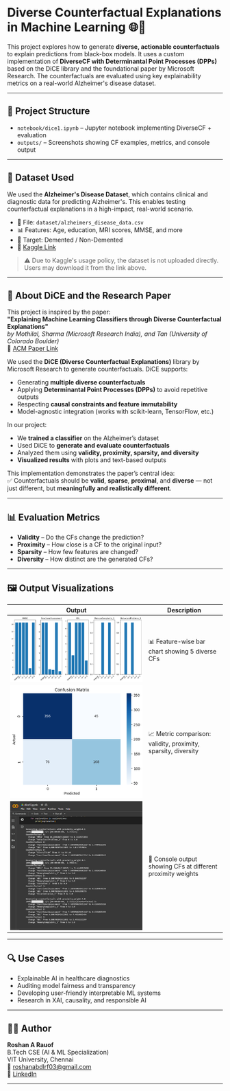 # Diverse Counterfactual Explanations in Machine Learning 🌐🧠

This project explores how to generate **diverse, actionable counterfactuals** to explain predictions from black-box models. It uses a custom implementation of **DiverseCF with Determinantal Point Processes (DPPs)** based on the DiCE library and the foundational paper by Microsoft Research. The counterfactuals are evaluated using key explainability metrics on a real-world Alzheimer's disease dataset.

---

## 📂 Project Structure

- `notebook/dice1.ipynb` – Jupyter notebook implementing DiverseCF + evaluation
- `outputs/` – Screenshots showing CF examples, metrics, and console output

---

## 🧪 Dataset Used

We used the **Alzheimer's Disease Dataset**, which contains clinical and diagnostic data for predicting Alzheimer's. This enables testing counterfactual explanations in a high-impact, real-world scenario.

- 📄 File: `dataset/alzheimers_disease_data.csv`
- 📊 Features: Age, education, MRI scores, MMSE, and more
- 🎯 Target: Demented / Non-Demented
- 🔗 [Kaggle Link](https://www.kaggle.com/datasets/rabieelkharoua/alzheimers-disease-dataset)

> ⚠️ Due to Kaggle's usage policy, the dataset is not uploaded directly. Users may download it from the link above.

---

## 🧠 About DiCE and the Research Paper

This project is inspired by the paper:  
**"Explaining Machine Learning Classifiers through Diverse Counterfactual Explanations"**  
*by Mothilal, Sharma (Microsoft Research India), and Tan (University of Colorado Boulder)*  
🔗 [ACM Paper Link](https://doi.org/10.1145/3351095.3372850)

We used the **DiCE (Diverse Counterfactual Explanations)** library by Microsoft Research to generate counterfactuals. DiCE supports:
- Generating **multiple diverse counterfactuals**
- Applying **Determinantal Point Processes (DPPs)** to avoid repetitive outputs
- Respecting **causal constraints and feature immutability**
- Model-agnostic integration (works with scikit-learn, TensorFlow, etc.)

In our project:
- We **trained a classifier** on the Alzheimer’s dataset
- Used DiCE to **generate and evaluate counterfactuals**
- Analyzed them using **validity, proximity, sparsity, and diversity**
- **Visualized results** with plots and text-based outputs

This implementation demonstrates the paper’s central idea:  
✅ Counterfactuals should be **valid**, **sparse**, **proximal**, and **diverse** — not just different, but **meaningfully and realistically different**.

---

## 📊 Evaluation Metrics

- **Validity** – Do the CFs change the prediction?
- **Proximity** – How close is a CF to the original input?
- **Sparsity** – How few features are changed?
- **Diversity** – How distinct are the generated CFs?

---

## 🖼️ Output Visualizations

| Output | Description |
|--------|-------------|
| ![CF Comparison](diverse_cf_visualization.png) | 📊 Feature-wise bar chart showing 5 diverse CFs |
| ![Metrics](metrics_table.png) | 📈 Metric comparison: validity, proximity, sparsity, diversity |
| ![Text CFs](cf_text_explanations.png) | 🧾 Console output showing CFs at different proximity weights |


---

## 🔍 Use Cases

- Explainable AI in healthcare diagnostics  
- Auditing model fairness and transparency  
- Developing user-friendly interpretable ML systems  
- Research in XAI, causality, and responsible AI

---

## 👨‍💻 Author

**Roshan A Rauof**  
B.Tech CSE (AI & ML Specialization)  
VIT University, Chennai  
📧 roshanabdlrf03@gmail.com  
🔗 [LinkedIn](https://www.linkedin.com/in/rosh003)

---


